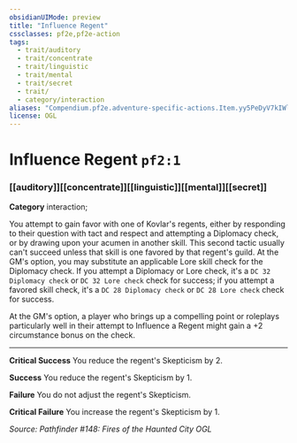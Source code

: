 ```yaml
---
obsidianUIMode: preview
title: "Influence Regent"
cssclasses: pf2e,pf2e-action
tags:
  - trait/auditory
  - trait/concentrate
  - trait/linguistic
  - trait/mental
  - trait/secret
  - trait/
  - category/interaction
aliases: "Compendium.pf2e.adventure-specific-actions.Item.yy5PeDyV7kIWlPOU"
license: OGL
---
```

# Influence Regent `pf2:1`

### [[auditory]][[concentrate]][[linguistic]][[mental]][[secret]]

**Category** interaction; 




You attempt to gain favor with one of Kovlar's regents, either by responding to their question with tact and respect and attempting a Diplomacy check, or by drawing upon your acumen in another skill. This second tactic usually can't succeed unless that skill is one favored by that regent's guild. At the GM's option, you may substitute an applicable Lore skill check for the Diplomacy check. If you attempt a Diplomacy or Lore check, it's a `DC 32 Diplomacy check` or `DC 32 Lore check` check for success; if you attempt a favored skill check, it's a `DC 28 Diplomacy check` or `DC 28 Lore check` check for success.

At the GM's option, a player who brings up a compelling point or roleplays particularly well in their attempt to Influence a Regent might gain a +2 circumstance bonus on the check.

* * *

**Critical Success** You reduce the regent's Skepticism by 2.

**Success** You reduce the regent's Skepticism by 1.

**Failure** You do not adjust the regent's Skepticism.

**Critical Failure** You increase the regent's Skepticism by 1.

*Source: Pathfinder #148: Fires of the Haunted City*
*OGL*